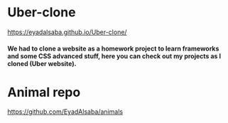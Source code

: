 # Uber-clone
https://eyadalsaba.github.io/Uber-clone/
#### We had to clone a website as a homework project to learn frameworks and some CSS advanced stuff, here you can check out my projects as I cloned (Uber website). 
# Animal repo
https://github.com/EyadAlsaba/animals
